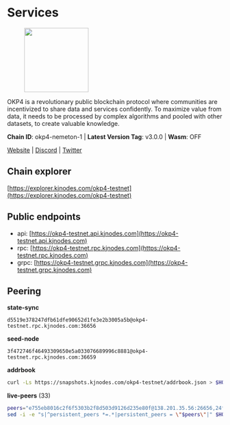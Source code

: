 # Services

<figure><img src="https://raw.githubusercontent.com/kj89/testnet_manuals/main/pingpub/logos/okp4.png" width="150" alt=""><figcaption></figcaption></figure>

OKP4 is a revolutionary public blockchain protocol where communities are incentivized to  share data and services confidently. To maximize value from data, it needs to be processed  by complex algorithms and pooled with other datasets, to create valuable knowledge.

**Chain ID**: okp4-nemeton-1 | **Latest Version Tag**: v3.0.0 | **Wasm**: OFF

[Website](https://okp4.network) | [Discord](https://discord.gg/okp4) | [Twitter](https://twitter.com/OKP4_Protocol)


## Chain explorer
[https://explorer.kjnodes.com/okp4-testnet](https://explorer.kjnodes.com/okp4-testnet)

## Public endpoints

* api: [https://okp4-testnet.api.kjnodes.com](https://okp4-testnet.api.kjnodes.com)
* rpc: [https://okp4-testnet.rpc.kjnodes.com](https://okp4-testnet.rpc.kjnodes.com)
* grpc: [https://okp4-testnet.grpc.kjnodes.com](https://okp4-testnet.grpc.kjnodes.com)

## Peering

**state-sync**

```text
d5519e378247dfb61dfe90652d1fe3e2b3005a5b@okp4-testnet.rpc.kjnodes.com:36656
```

**seed-node**

```text
3f472746f46493309650e5a033076689996c8881@okp4-testnet.rpc.kjnodes.com:36659
```

**addrbook**
```bash
curl -Ls https://snapshots.kjnodes.com/okp4-testnet/addrbook.json > $HOME/.okp4d/config/addrbook.json
```

**live-peers** (33)
```bash
peers="e755eb8016c2f6f5303b2f8d503d9126d235e80f@138.201.35.56:26656,24fbac02738005cfa9d8263d01dc7cc113d6b708@162.248.225.244:26656,d5519e378247dfb61dfe90652d1fe3e2b3005a5b@65.109.68.190:36656,99f6675049e22a0216af0e2447e7a4c5021874cd@142.132.132.200:28656,ba469aac96159dbb49844406423180618d267007@65.108.120.21:26113,269d246537499d05698c183497c4263e899036a4@65.108.9.164:35656,8cdeb85dada114c959c36bb59ce258c65ae3a09c@88.198.242.163:36656,b0b56d944cf1cc569a1e77e0923e075bad94d755@141.95.145.41:28656,854cc8b83a48ba4394c1940b57d0f42ec013e033@38.242.251.204:26656,cc8bc81fea49a6a412992bb3e2c3f211d9e675c8@88.99.161.162:21656,034c2fbca12a8ced548d3225bcd21bdf1216a1b3@65.109.49.163:11203,09f116943144c71608d98d78c2d89de82855e8a7@65.109.19.173:51656,a06417f8518fbf6f779e4012dbf72f194a95b48f@65.21.138.124:33656,8a7605d8ae4338de5b7a0d5c70244ce05e377630@85.10.200.221:26656,07023da2f1fd638d40e37d13741e8e3d5525b4f1@65.108.96.104:26656,2bfd405e8f0f176428e2127f98b5ec53164ae1f0@142.132.149.118:26656,66a75c374c274733bfa3050277cdb43db3fcee56@147.182.229.52:26656,5c2a752c9b1952dbed075c56c600c3a79b58c395@95.214.55.232:26996,be9841ace1d71a4c7681918ee39f5e00d8e96a82@213.239.216.252:36656,d1a0ff9bd7ea1ebd06bc7158f3523f5e557328be@163.172.131.169:26656,9d1482bc31fb4578a5c7f7f65c4e0aaf2dfc2336@213.239.215.77:36656,307fb25cd6998d0d5bd1d947571f6043c6bb4069@65.109.31.114:2280,74349a1cb9479b291866debe2042de8a2e88b850@65.108.233.109:17656,2f6d5a319ebee0201dff4a0e3b7526d0863a4d32@65.109.85.225:6070,84eaaf4a1149f1925afe7027eef64f2560ada09b@75.119.159.226:36656,23e895e7d650f43e1f53522165607b71685f8cfa@65.108.75.107:26656,2c6b5af41689145abb85f95cb49131ae9e193142@217.13.223.167:61356,ebc272824924ea1a27ea3183dd0b9ba713494f83@95.214.55.198:26996,d4305fcb7b20dc96481a6ae6ae84f281f3413a4e@65.109.37.58:13656,f17338ec41b1b68b07063984feb407d9038cf78b@65.108.142.47:26616,e1635bec0e5a14dbbf1a41557714632627729ff9@195.201.16.157:36656,473369a53bfa8a0ac4af5a191407b30bc82e83be@74.208.94.42:14656,9755cab2585a2794453a5b396ef13b893393366f@65.108.212.224:46673"
sed -i -e "s|^persistent_peers *=.*|persistent_peers = \"$peers\"|" $HOME/.okp4d/config/config.toml
```
